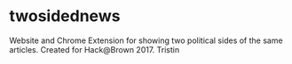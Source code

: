# twosidednews
Website and Chrome Extension for showing two political sides of the same articles. Created for Hack@Brown 2017.
Tristin